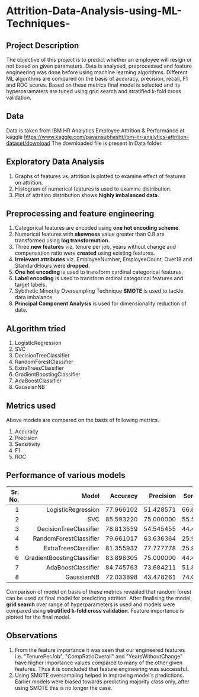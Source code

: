 # Attrition-Data-Analysis-using-ML-Techniques-

##  Project Description
The objective of this project is to predict whether an employee will resign or not based on given parameters. Data is analysed, preprocessed and feature engineering was done
before using machine learning algorithms. Different ML algorithms are compared on the basis of accuracy, precision, recall, F1 and ROC scores. Based on these metrics final model 
is selected and its hyperparamaters are tuned using grid search and stratified k-fold cross validation. 

## Data
Data is taken from IBM HR Analytics Employee Attrition & Performance at kaggle https://www.kaggle.com/pavansubhasht/ibm-hr-analytics-attrition-dataset/download
The downloaded file is present in Data folder. 

## Exploratory Data Analysis
1. Graphs of features vs. attrition is plotted to examine effect of features on attrition.
2. Histogram of numerical features is used to examine distribution.
3. Plot of attrition distribution shows **highly imbalanced data**.

## Preprocessing and feature engineering
1. Categorical features are encoded using **one hot encoding scheme**.
2. Numerical features with **skewness** value greater than 0.8 are transformed using **log transformation.**
3. Three **new features** viz. tenure per job, years without change and compensation ratio were **created** using existing features.
4. **Irrelevant attributes** viz. EmployeeNumber, EmployeeCount, Over18 and StandardHours were **dropped**.
5. **One hot encoding** is used to transform cardinal categorical features.
6. **Label encoding** is used to transform ordinal categorical features and target labels.
7. Sybthetic Minority Oversampling Technique **SMOTE** is used to tackle data imbalance.
8. **Principal Component Analysis** is used for dimensionality reduction of data.

## ALgorithm tried
1. LogisticRegression
2. SVC
3. DecisionTreeClassifier 	    
4. RandomForestClassifier 	    
5. ExtraTreesClassifier 	      
6. GradientBoostingClassifier 	
7. AdaBoostClassifier 	        
8. GaussianNB 	

## Metrics used
Above models are compared on the basis of following metrics.
1. Accuracy
2. Precision
3. Sensitivity
4. F1
5. ROC

## Performance of various models
| Sr. No. |                      Model |  Accuracy | Precision | Sensitivity | Specificity | ROC Score |
|--------:|---------------------------:|----------:|----------:|------------:|------------:|----------:|
|    1    | LogisticRegression         | 77.966102 | 51.428571 | 66.666667   | 81.318681   | 0.739927  |
|    2    | SVC                        | 85.593220 | 75.000000 | 55.555556   | 94.505495   | 0.750305  |
|    3    | DecisionTreeClassifier     | 78.813559 | 54.545455 | 44.444444   | 89.010989   | 0.667277  |
|    4    | RandomForestClassifier     | 79.661017 | 63.636364 | 25.925926   | 95.604396   | 0.607652  |
|    5    | ExtraTreesClassifier       | 81.355932 | 77.777778 | 25.925926   | 97.802198   | 0.618641  |
|    6    | GradientBoostingClassifier | 83.898305 | 75.000000 | 44.444444   | 95.604396   | 0.700244  |
|    7    | AdaBoostClassifier         | 84.745763 | 73.684211 | 51.851852   | 94.505495   | 0.731787  |
|    8    | GaussianNB                 | 72.033898 | 43.478261 | 74.074074   | 71.428571   | 0.727513  |



Comparison of model on basis of these metrics revealed that random forest can be used as final model for predicting attrition.
After finalising the model, **grid search** over range of hyperparameters is used and models were compared using **stratified k-fold cross validation**.
Feature importance is plotted for the final model.

## Observations
1. From the feature importance it was seen that our engineered features i.e. "TenurePerJob", "CompRatioOverall" and "YearsWithoutChange" have higher importance values compared to many of the other given features. Thus it is concluded that feature engineering was successful.
2. Using SMOTE oversampling helped in improving model's predictions. Earlier models were biased towards predicting majority class only, after using SMOTE this is no longer the case.
